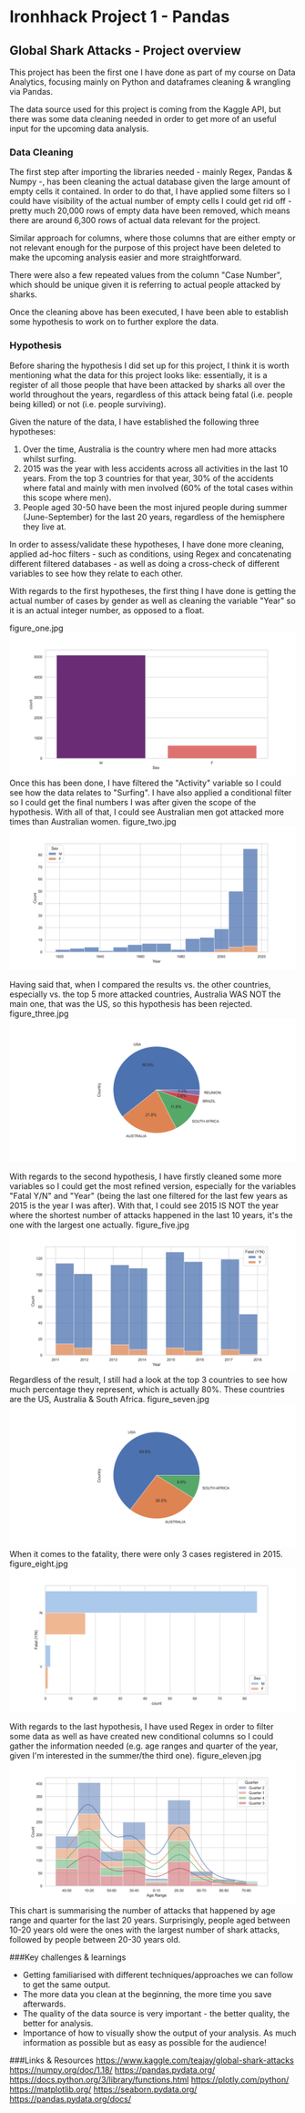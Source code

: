 # Ironhhack Project 1 - Pandas
## Global Shark Attacks - Project overview
This project has been the first one I have done as part of my course on Data Analytics, focusing mainly on Python and dataframes cleaning & wrangling via Pandas.

The data source used for this project is coming from the Kaggle API, but there was some data cleaning needed in order to get more of an useful input for the upcoming data analysis. 

### Data Cleaning
The first step after importing the libraries needed - mainly Regex, Pandas & Numpy -, has been cleaning the actual database given the large amount of empty cells it contained. In order to do that, I have applied some filters so I could have visibility of the actual number of empty cells I could get rid off - pretty much 20,000 rows of empty data have been removed, which means there are around 6,300 rows of actual data relevant for the project.

Similar approach for columns, where those columns that are either empty or not relevant enough for the purpose of this project have been deleted to make the upcoming analysis easier and more straightforward.

There were also a few repeated values from the column "Case Number", which should be unique given it is referring to actual people attacked by sharks.

Once the cleaning above has been executed, I have been able to establish some hypothesis to work on to further explore the data.

### Hypothesis
Before sharing the hypothesis I did set up for this project, I think it is worth mentioning what the data for this project looks like: essentially, it is a register of all those people that have been attacked by sharks all over the world throughout the years, regardless of this attack being fatal (i.e. people being killed) or not (i.e. people surviving).

Given the nature of the data, I have established the following three hypotheses:

1) Over the time, Australia is the country where men had more attacks whilst surfing.
2) 2015 was the year with less accidents across all activities in the last 10 years. From the top 3 countries for that year, 30% of the accidents where fatal and mainly with men involved (60% of the total cases within this scope where men).
3) People aged 30-50 have been the most injured people during summer (June-September) for the last 20 years, regardless of the hemisphere they live at.


In order to assess/validate these hypotheses, I have done more cleaning, applied ad-hoc filters - such as conditions, using Regex and concatenating different filtered databases - as well as doing a cross-check of different variables to see how they relate to each other.

With regards to the first hypotheses, the first thing I have done is getting the actual number of cases by gender as well as cleaning the variable "Year" so it is an actual integer number, as opposed to a float.

figure_one.jpg![](images/figure_one.jpg)
Once this has been done, I have filtered the "Activity" variable so I could see how the data relates to "Surfing". I have also applied a conditional filter so I could get the final numbers I was after given the scope of the hypothesis. With all of that, I could see Australian men got attacked more times than Australian women.
figure_two.jpg![](images/figure_two.jpg)

Having said that, when I compared the results vs. the other countries, especially vs. the top 5 more attacked countries, Australia WAS NOT the main one, that was the US, so this hypothesis has been rejected.
figure_three.jpg![](images/figure_three.jpg)

With regards to the second hypothesis, I have firstly cleaned some more variables so I could get the most refined version, especially for the variables "Fatal Y/N" and "Year" (being the last one filtered for the last few years as 2015 is the year I was after).
With that, I could see 2015 IS NOT the year where the shortest number of attacks happened in the last 10 years, it's the one with the largest one actually.
figure_five.jpg![](images/figure_five.jpg)
Regardless of the result, I still had a look at the top 3 countries to see how much percentage they represent, which is actually 80%. These countries are the US, Australia & South Africa.
figure_seven.jpg![](images/figure_seven.jpg)
When it comes to the fatality, there were only 3 cases registered in 2015.
figure_eight.jpg![](images/figure_eight.jpg)

With regards to the last hypothesis, I have used Regex in order to filter some data as well as have created new conditional columns so I could gather the information needed (e.g. age ranges and quarter of the year, given I'm interested in the summer/the third one).
figure_eleven.jpg![](images/figure_eleven.jpg)
This chart is summarising the number of attacks that happened by age range and quarter for the last 20 years.
Surprisingly, people aged between 10-20 years old were the ones with the largest number of shark attacks, followed by people between 20-30 years old.

###Key challenges & learnings
- Getting familiarised with different techniques/approaches we can follow to get the same output.
- The more data you clean  at the beginning, the more time you save afterwards.
- The quality of the data source is very important - the better quality, the better for analysis.
- Importance of how to visually show the output of your analysis. As much information as possible but as easy as possible for the audience!


###Links & Resources
    https://www.kaggle.com/teajay/global-shark-attacks
    https://numpy.org/doc/1.18/
    https://pandas.pydata.org/
    https://docs.python.org/3/library/functions.html
    https://plotly.com/python/
    https://matplotlib.org/
    https://seaborn.pydata.org/
    https://pandas.pydata.org/docs/




[def]: images/figure_one.jpg